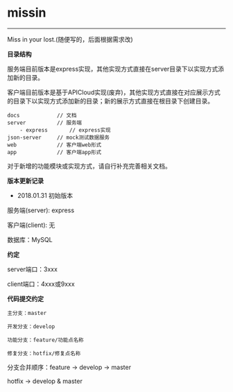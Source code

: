 # missin
---
Miss in your lost.(随便写的，后面根据需求改)

**目录结构**

服务端目前版本是express实现，其他实现方式直接在server目录下以实现方式添加新的目录。

客户端目前版本是基于APICloud实现(废弃)，其他实现方式直接在对应展示方式的目录下以实现方式添加新的目录；新的展示方式直接在根目录下创建目录。
```
docs            // 文档
server          // 服务端
    - express       // express实现
json-server     // mock测试数据服务
web             // 客户端web形式
app             // 客户端app形式
```
对于新增的功能模块或实现方式，请自行补充完善相关文档。

**版本更新记录**

- 2018.01.31 初始版本

服务端(server): express

客户端(client): 无

数据库：MySQL

**约定**

server端口：3xxx

client端口：4xxx或9xxx

**代码提交约定**
```
主分支：master

开发分支：develop

功能分支：feature/功能点名称

修复分支：hotfix/修复点名称
```
分支合并顺序：feature -> develop -> master

hotfix -> develop & master